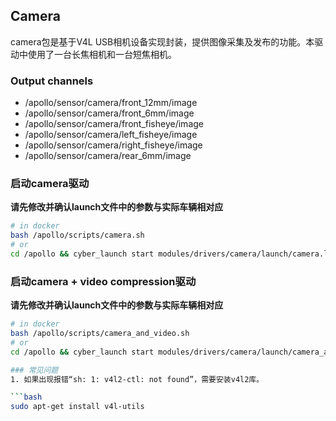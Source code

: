 ## Camera
camera包是基于V4L USB相机设备实现封装，提供图像采集及发布的功能。本驱动中使用了一台长焦相机和一台短焦相机。

### Output channels

* /apollo/sensor/camera/front_12mm/image
* /apollo/sensor/camera/front_6mm/image
* /apollo/sensor/camera/front_fisheye/image
* /apollo/sensor/camera/left_fisheye/image
* /apollo/sensor/camera/right_fisheye/image
* /apollo/sensor/camera/rear_6mm/image

### 启动camera驱动
**请先修改并确认launch文件中的参数与实际车辆相对应**
```bash
# in docker
bash /apollo/scripts/camera.sh
# or
cd /apollo && cyber_launch start modules/drivers/camera/launch/camera.launch
```
### 启动camera + video compression驱动
**请先修改并确认launch文件中的参数与实际车辆相对应**
```bash
# in docker
bash /apollo/scripts/camera_and_video.sh
# or
cd /apollo && cyber_launch start modules/drivers/camera/launch/camera_and_video.launch

### 常见问题
1. 如果出现报错“sh: 1: v4l2-ctl: not found”，需要安装v4l2库。

```bash
sudo apt-get install v4l-utils
```
